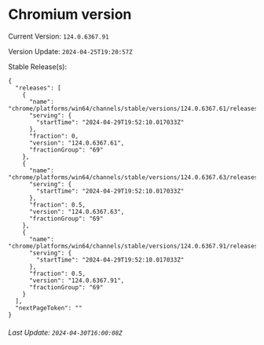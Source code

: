 # Chromium version

Current Version: `124.0.6367.91`

Version Update: `2024-04-25T19:20:57Z`

Stable Release(s):
```
{
  "releases": [
    {
      "name": "chrome/platforms/win64/channels/stable/versions/124.0.6367.61/releases/1714420330",
      "serving": {
        "startTime": "2024-04-29T19:52:10.017033Z"
      },
      "fraction": 0,
      "version": "124.0.6367.61",
      "fractionGroup": "69"
    },
    {
      "name": "chrome/platforms/win64/channels/stable/versions/124.0.6367.63/releases/1714420330",
      "serving": {
        "startTime": "2024-04-29T19:52:10.017033Z"
      },
      "fraction": 0.5,
      "version": "124.0.6367.63",
      "fractionGroup": "69"
    },
    {
      "name": "chrome/platforms/win64/channels/stable/versions/124.0.6367.91/releases/1714420330",
      "serving": {
        "startTime": "2024-04-29T19:52:10.017033Z"
      },
      "fraction": 0.5,
      "version": "124.0.6367.91",
      "fractionGroup": "69"
    }
  ],
  "nextPageToken": ""
}
```

###### Last Update: `2024-04-30T16:00:08Z`
        
